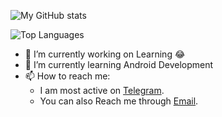 ![My GitHub stats](https://github-readme-stats.vercel.app/api?username=P-Salik&show_icons=true&count_private=true&custom_title=My%20Github%20Stats&theme=white&hide_border=false)

![Top Languages](https://github-readme-stats.vercel.app/api/top-langs/?username=P-Salik&custom_title=My%20Top%20Used%20Languages&theme=white&hide_border=false)

- 🔭 I’m currently working on Learning 😂<br>
- 🌱 I’m currently learning Android Development<br>
- 📫 How to reach me: 
  - I am most active on <a href="https://t.me/P_Salik">Telegram</a>.
  - You can also Reach me through <a href="peersalik16@gmail.com">Email</a>.
